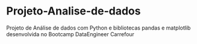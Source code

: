 # Projeto-Analise-de-dados
Projeto de Análise de dados com Python e bibliotecas pandas e matplotlib desenvolvida no Bootcamp
DataEngineer Carrefour
